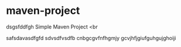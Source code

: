 # maven-project
dsgsfddfgh
Simple Maven Project
<br

safsdavasdfgfd
sdvsdfvsdfb
cnbgcgvfnfhgmjy
gcvjhfjgiufguhgujghoiji
